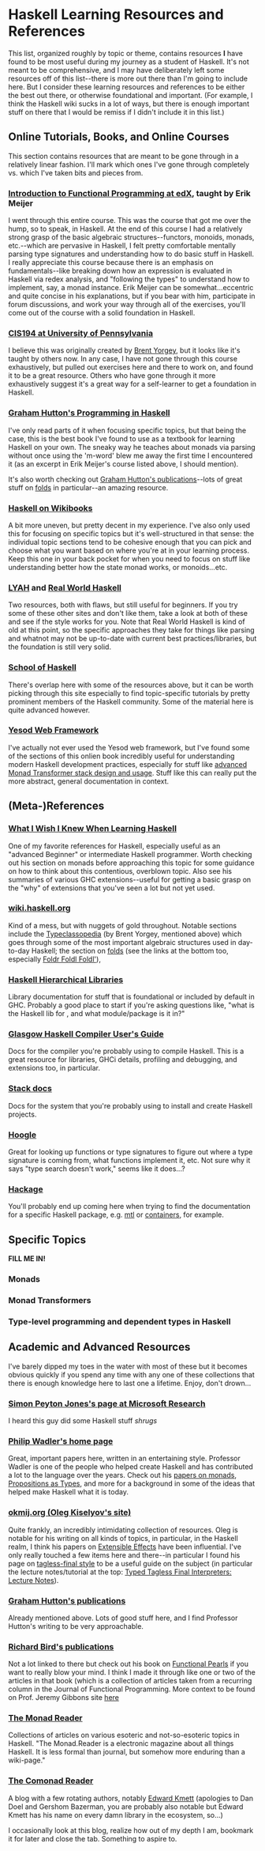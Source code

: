 
# Haskell Learning Resources and References

This list, organized roughly by topic or theme, contains resources **I**
have found to be most useful during my journey as a student of
Haskell. It's not meant to be comprehensive, and I may have
deliberately left some resources off of this list--there is more out
there than I'm going to include here. But I consider these learning
resources and references to be either the best out there, or otherwise
foundational and important. (For example, I think the Haskell wiki
sucks in a lot of ways, but there is enough important stuff on there
that I would be remiss if I didn't include it in this list.)


## Online Tutorials, Books, and Online Courses

This section contains resources that are meant to be gone through in a
relatively linear fashion. I'll mark which ones I've gone through
completely vs. which I've taken bits and pieces from.

### [Introduction to Functional Programming at edX](https://www.edx.org/course/introduction-functional-programming-delftx-fp101x-0), taught by Erik Meijer

I went through this entire course. This was the course that got me
over the hump, so to speak, in Haskell. At the end of this course I
had a relatively strong grasp of the basic algebraic
structures--functors, monoids, monads, etc.--which are pervasive in
Haskell, I felt pretty comfortable mentally parsing type signatures
and understanding how to do basic stuff in Haskell. I really
appreciate this course because there is an emphasis on
fundamentals--like breaking down how an expression is evaluated in
Haskell via redex analysis, and "following the types" to understand
how to implement, say, a monad instance. Erik Meijer can be
somewhat...eccentric and quite concise in his explanations, but if you
bear with him, participate in forum discussions, and work your way
through all of the exercises, you'll come out of the course with a
solid foundation in Haskell.

### [CIS194 at University of Pennsylvania](http://www.cis.upenn.edu/~cis194/fall16/)
  
I believe this was originally created by [Brent
Yorgey](https://byorgey.wordpress.com/), but it looks like it's
taught by others now. In any case, I have not gone through this
course exhaustively, but pulled out exercises here and there to work
on, and found it to be a great resource. Others who have gone
through it more exhaustively suggest it's a great way for a
self-learner to get a foundation in Haskell.
  
### [Graham Hutton's Programming in Haskell](http://www.cs.nott.ac.uk/~pszgmh/pih.html)

I've only read parts of it when focusing specific topics, but that
being the case, this is the best book I've found to use as a textbook
for learning Haskell on your own. The sneaky way he teaches about
monads via parsing without once using the 'm-word' blew me away the
first time I encountered it (as an excerpt in Erik Meijer's course
listed above, I should mention).

It's also worth checking out [Graham Hutton's
publications](http://www.cs.nott.ac.uk/~pszgmh/#bibliography)--lots of
great stuff on [folds](http://www.cs.nott.ac.uk/~pszgmh/bib.html#fold)
in particular--an amazing resource.

### [Haskell on Wikibooks](https://en.wikibooks.org/wiki/Haskell)

A bit more uneven, but pretty decent in my experience. I've also only
used this for focusing on specific topics but it's well-structured in
that sense: the individual topic sections tend to be cohesive enough
that you can pick and choose what you want based on where you're at in
your learning process. Keep this one in your back pocket for when you
need to focus on stuff like understanding better how the state monad
works, or monoids...etc.

### [LYAH](http://learnyouahaskell.com/) and [Real World Haskell](http://book.realworldhaskell.org/)
  
Two resources, both with flaws, but still useful for beginners. If
you try some of these other sites and don't like them, take a look at
both of these and see if the style works for you. Note that Real
World Haskell is kind of old at this point, so the specific
approaches they take for things like parsing and whatnot may not be
up-to-date with current best practices/libraries, but the foundation
is still very solid.

### [School of Haskell](https://www.schoolofhaskell.com/)

There's overlap here with some of the resources above, but it can be
worth picking through this site especially to find topic-specific
tutorials by pretty prominent members of the Haskell community. Some
of the material here is quite advanced however.

### [Yesod Web Framework](https://www.yesodweb.com/)

I've actually not ever used the Yesod web framework, but I've found
some of the sections of this onlien book incredibly useful for
understanding modern Haskell development practices, especially for
stuff like [advanced Monad Transformer stack design and
usage](https://www.yesodweb.com/book/monad-control). Stuff like this
can really put the more abstract, general documentation in context.


## (Meta-)References

### [What I Wish I Knew When Learning Haskell](http://dev.stephendiehl.com/hask/)

One of my favorite references for Haskell, especially useful as an
"advanced Beginner" or intermediate Haskell programmer. Worth checking
out his section on monads before approaching this topic for some
guidance on how to think about this contentious, overblown topic. Also
see his summaries of various GHC extensions--useful for getting a
basic grasp on the "why" of extensions that you've seen a lot but not
yet used.

### [wiki.haskell.org](https://wiki.haskell.org)

Kind of a mess, but with nuggets of gold throughout. Notable sections
include the
[Typeclassopedia](https://wiki.haskell.org/Typeclassopedia) (by Brent
Yorgey, mentioned above) which goes through some of the most important
algebraic structures used in day-to-day Haskell; the section on
[folds](https://wiki.haskell.org/Fold) (see the links at the bottom
too, especially [Foldr Foldl
Foldl'](https://wiki.haskell.org/Foldr_Foldl_Foldl%27)), 

### [Haskell Hierarchical Libraries](https://downloads.haskell.org/~ghc/latest/docs/html/libraries/index.html)

Library documentation for stuff that is foundational or included by
default in GHC. Probably a good place to start if you're asking
questions like, "what is the Haskell lib for <standard data structure
or set of functions you can expect to see in most programming
languages>, and what module/package is it in?"

### [Glasgow Haskell Compiler User's Guide](https://downloads.haskell.org/~ghc/latest/docs/html/users_guide/)

Docs for the compiler you're probably using to compile Haskell. This
is a great resource for libraries, GHCi details, profiling and
debugging, and extensions too, in particular.

### [Stack docs](https://docs.haskellstack.org/en/stable/README/)

Docs for the system that you're probably using to install and create
Haskell projects.

### [Hoogle](http://hoogle.haskell.org/)

Great for looking up functions or type signatures to figure out where
a type signature is coming from, what functions implement it, etc. Not
sure why it says "type search doesn't work," seems like it does...?

### [Hackage](https://hackage.haskell.org/)

You'll probably end up coming here when trying to find the
documentation for a specific Haskell package,
e.g. [mtl](https://hackage.haskell.org/package/mtl) or
[containers](https://hackage.haskell.org/package/containers), for
example.


## Specific Topics

**FILL ME IN!**

### Monads

### Monad Transformers

### Type-level programming and dependent types in Haskell



## Academic and Advanced Resources

I've barely dipped my toes in the water with most of these but it
becomes obvious quickly if you spend any time with any one of these
collections that there is enough knowledge here to last one a
lifetime. Enjoy, don't drown...

### [Simon Peyton Jones's page at Microsoft Research](https://www.microsoft.com/en-us/research/people/simonpj/)

I heard this guy did some Haskell stuff _shrugs_

### [Philip Wadler's home page](http://homepages.inf.ed.ac.uk/wadler/)

Great, important papers here, written in an entertaining
style. Professor Wadler is one of the people who helped create Haskell
and has contributed a lot to the language over the years. Check out
his [papers on
monads](http://homepages.inf.ed.ac.uk/wadler/topics/monads.html),
[Propositions as
Types](http://homepages.inf.ed.ac.uk/wadler/topics/history.html#propositions-as-types),
and more for a background in some of the ideas that helped make
Haskell what it is today.

### [okmij.org (Oleg Kiselyov's site)](http://okmij.org/ftp/)

Quite frankly, an incredibly intimidating collection of
resources. Oleg is notable for his writing on all kinds of topics, in
particular, in the Haskell realm, I think his papers on [Extensible
Effects](http://okmij.org/ftp/Haskell/extensible/) have been
influential. I've only really touched a few items here and there--in
particular I found his page on [tagless-final
style](http://okmij.org/ftp/tagless-final/) to be a useful guide on
the subject (in particular the lecture notes/tutorial at the top:
[Typed Tagless Final Interpreters: Lecture
Notes](http://okmij.org/ftp/tagless-final/course/lecture.pdf)).

### [Graham Hutton's publications](http://www.cs.nott.ac.uk/~pszgmh/#bibliography)

Already mentioned above. Lots of good stuff here, and I find Professor
Hutton's writing to be very approachable.

### [Richard Bird's publications](https://www.cs.ox.ac.uk/people/richard.bird/)

Not a lot linked to there but check out his book on [Functional
Pearls](https://www.amazon.com/Pearls-Functional-Algorithm-Design-Richard/dp/0521513383)
if you want to really blow your mind. I think I made it through like
one or two of the articles in that book (which is a collection of
articles taken from a recurring column in the Journal of Functional
Programming. More context to be found on Prof. Jeremy Gibbons site
[here](https://www.cs.ox.ac.uk/people/jeremy.gibbons/pearls/)

### [The Monad Reader](https://themonadreader.wordpress.com/)

Collections of articles on various esoteric and not-so-esoteric topics
in Haskell. "The Monad.Reader is a electronic magazine about all
things Haskell. It is less formal than journal, but somehow more
enduring than a wiki-page."

### [The Comonad Reader](http://comonad.com/reader/)

A blog with a few rotating authors, notably [Edward
Kmett](https://github.com/ekmett) (apologies to Dan Doel and Gershom
Bazerman, you are probably also notable but Edward Kmett has his name
on every damn library in the ecosystem, so...) 

I occasionally look at this blog, realize how out of my depth I am,
bookmark it for later and close the tab. Something to aspire to.
